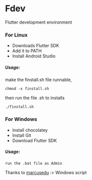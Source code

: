 # Fdev
Flutter development environment

### For Linux
* Downloads Flutter SDK
* Add it to PATH
* Install Android Studio

##### Usage:

make the finstall.sh file runnable,

```
chmod -x finstall.sh 
```

then run the file .sh to installs

```
./finstall.sh  
```
 
### For Windows
* Install chocolatey
* Install Git
* Download Flutter SDK
 
##### Usage:

`run the .bat file as Admin`
   

Thanks to [marcusedu](https:github.com/marcusedu) :> Windows script
